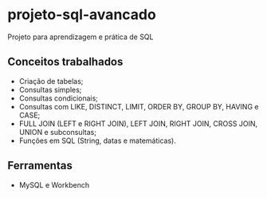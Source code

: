 # projeto-sql-avancado
Projeto para aprendizagem e prática de SQL

## Conceitos trabalhados
- Criação de tabelas;
- Consultas simples;
- Consultas condicionais;
- Consultas com LIKE, DISTINCT, LIMIT, ORDER BY, GROUP BY, HAVING e CASE;
- FULL JOIN (LEFT e RIGHT JOIN), LEFT JOIN, RIGHT JOIN, CROSS JOIN, UNION e subconsultas;
- Funções em SQL (String, datas e matemáticas).

## Ferramentas
- MySQL e Workbench
